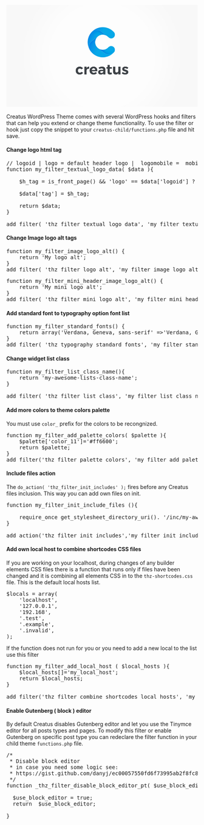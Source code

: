 <div class="thz-doc-image max">
<img src="../../docs-media/creatus-screenshot.jpg" alt="Creatus WordPress Theme Hooks and Filters" />
</div>

<div markdown="1">

Creatus WordPress Theme comes with several WordPress hooks and filters that can help you extend or change theme functionality. To use the filter or hook just copy the snippet to your `creatus-child/functions.php` file and hit save. 



#### Change logo html tag

<pre class="prettyprint light">
// logoid | logo = default header logo |  logomobile =  mobile menu logo
function my_filter_textual_logo_data( $data ){

	$h_tag = is_front_page() && 'logo' == $data['logoid'] ? 'h1' :'div';
	
	$data['tag'] = $h_tag;
	
	return $data;
}

add_filter( 'thz_filter_textual_logo_data', 'my_filter_textual_logo_data' );
</pre>


#### Change Image logo alt tags

<pre class="prettyprint light">
function my_filter_image_logo_alt() {
	return 'My logo alt';
}
add_filter( 'thz_filter_logo_alt', 'my_filter_image_logo_alt' );
</pre>

<pre class="prettyprint light">
function my_filter_mini_header_image_logo_alt() {
	return 'My mini logo alt';
}
add_filter( 'thz_filter_mini_logo_alt', 'my_filter_mini_header_image_logo_alt' );
</pre>


#### Add standard font to typography option font list

<pre class="prettyprint light">
function my_filter_standard_fonts() {
	return array('Verdana, Geneva, sans-serif' =>'Verdana, Geneva, sans-serif');
}
add_filter( 'thz_typography_standard_fonts', 'my_filter_standard_fonts' );
</pre>


#### Change widget list class
<pre class="prettyprint light">
function my_filter_list_class_name(){
	return 'my-awesome-lists-class-name';
}

add_filter( 'thz_filter_list_class', 'my_filter_list_class_name');
</pre>


#### Add more colors to theme colors palette
You must use `color_` prefix for the colors to be recongnized. 

<pre class="prettyprint light">
function my_filter_add_palette_colors( $palette ){
    $palette['color_11']='#ff6600';
    return $palette;
}
add_filter('thz_filter_palette_colors', 'my_filter_add_palette_colors' );
</pre>

#### Include files action 

The `do_action( 'thz_filter_init_includes' );` fires before any Creatus files inclusion. This way you can add 
own files on init. 

<pre class="prettyprint light">
function my_filter_init_include_files (){
    
	require_once get_stylesheet_directory_uri(). '/inc/my-awesome-class.php';
}

add_action('thz_filter_init_includes','my_filter_init_include_files');
</pre>


#### Add own local host to combine shortcodes CSS files

If you are working on your localhost, during changes of any builder elements CSS files there is a function that 
runs only if files have been changed and it is combining all elements CSS in to the `thz-shortcodes.css` file. 
This is the default local hosts list. 

<pre class="prettyprint light">
$locals = array(
	'localhost', 
	'127.0.0.1', 
	'192.168',
	'.test', 
	'.example', 
	'.invalid', 
);
</pre>

If the function does not run for you or you need to add a new local to the list use this filter


<pre class="prettyprint light">
function my_filter_add_local_host ( $local_hosts ){
    $local_hosts[]='my_local_host';
    return $local_hosts;
}

add_filter('thz_filter_combine_shortcodes_local_hosts', 'my_filter_add_local_host' );
</pre>


#### Enable Gutenberg ( block ) editor
By default Creatus disables Gutenberg editor and let you use the Tinymce editor for all posts types and pages.
To modify this filter or enable Gutenberg on specific post type you can redeclare the filter function in your
child theme `functions.php` file.

<pre class="prettyprint light">
/*
 * Disable block editor
 * in case you need some logic see:
 * https://gist.github.com/danyj/ec00057550fd6f73995ab2f8fc8b729f
 */
function _thz_filter_disable_block_editor_pt( $use_block_editor, $post_type ){
  
  $use_block_editor = true;
  return  $use_block_editor;
  
}
</pre>

</div>